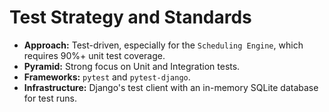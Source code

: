 # Test Strategy and Standards

*   **Approach:** Test-driven, especially for the `Scheduling Engine`, which requires 90%+ unit test coverage.
*   **Pyramid:** Strong focus on Unit and Integration tests.
*   **Frameworks:** `pytest` and `pytest-django`.
*   **Infrastructure:** Django's test client with an in-memory SQLite database for test runs.
